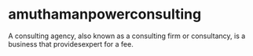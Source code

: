 # amuthamanpowerconsulting
A consulting agency, also known as a consulting firm or consultancy, is a business that providesexpert for a fee.
